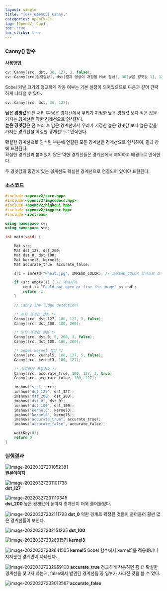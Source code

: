 ```yaml
---
layout: single
title: "[C++ OpenCV] Canny."
categories: OpenCV-C++
tag: [OpenCV, Cpp]
toc: true
toc_sticky: true
---
```

### Canny() 함수  
**사용방법**
```c++
cv::Canny(src, dst, 30, 127, 3, false);
cv::Canny(src[입력영상], dst[결과 영상이 저장될 Mat 형식], 30[낮은 경곗값 1], 127[높은 경곗값 2], 3[Sobel 커널크기], false[정교하게 작동여부]);
```
Sobel 커널 크기와 정교하게 작동 여부는 기본 설정이 되어있으므로 다음과 같이 간략하게 나타낼 수 있다.
```c++
cv::Canny(src, dst, 30, 127);
```
**낮은 경곗값**은 전 처리 후 남은 경계선에서 우리가 지정한 낮은 경곗값 보다 작은 값을 가지는 경계선은 약한 경계선으로 인식한다.  
**높은 경곗값**은 전 처리 후 남은 경계선에서 우리가 지정한 높은 경곗값 보다 높은 값을 가지는 경계선을 확실한 경계선으로 인식한다.

확실한 경계선으로 인식된 부분에 연결된 모든 경계선은 경계선으로 인식하여, 결과 창에 표현된다.  
확실한 경계선과 붙어있지 않은 약한 경계선들은 경계선에서 제외하고 배경으로 인식한다.

두 경곗값의 중간에 있는 경계선도 확실한 경계선으로 연결되어 있어야 표현된다.

### 소스코드  
```c++
#include <opencv2/core.hpp>
#include <opencv2/imgcodecs.hpp>
#include <opencv2/highgui.hpp>
#include <opencv2/imgproc.hpp>
#include <iostream>

using namespace cv;
using namespace std;

int main(void) {

	Mat src;
	Mat dst_127, dst_200;
	Mat dst_0, dst_100;
	Mat kernel3, kernel5;
	Mat accurate_true, accurate_false;

	src = imread("wheat.jpg", IMREAD_COLOR); // IMREAD_COLOR 형식으로 초기화

	if (src.empty()) { // 예외처리
		cout << "Could not open or fine the image" << endl;
		return -1;
	}

	// Canny 함수 (Edge detection)

	/* 높은 경곗값 설정 */
	Canny(src, dst_127, 100, 127, 3, false);
	Canny(src, dst_200, 100, 200);

	/* 낮은 경곗값 설정 */
	Canny(src, dst_0, 0, 200, 3, false);
	Canny(src, dst_100, 100, 200);

	/* Sobel kernel 설정 */
	Canny(src, kernel5, 100, 127, 5, false);
	Canny(src, kernel3, 100, 127);

	/* 정교하게 작동여부 */
	Canny(src, accurate_true, 100, 127, 3, true);
	Canny(src, accurate_false, 100, 127);

	imshow("src", src);
	imshow("dst_127", dst_127);
	imshow("dst_200", dst_200);
	imshow("dst_0", dst_0);
	imshow("dst_100", dst_100);
	imshow("kernel3", kernel3);
	imshow("kernel5", kernel5);
	imshow("accurate_true", accurate_true);
	imshow("accurate_false", accurate_false);

	waitKey(0);
	return 0;
}
```
### 실행결과

![image-20220327231052381](../../images/2022-03-27-Canny/image-20220327231052381.png)  
**원본이미지**

![image-20220327231101738](../../images/2022-03-27-Canny/image-20220327231101738.png)  
**dst_127**

![image-20220327231110345](../../images/2022-03-27-Canny/image-20220327231110345.png)  
**dst_200** 높은 경곗값이 높아져 경계선이 더욱 줄어들었다.

![image-20220327232111798](../../images/2022-03-27-Canny/image-20220327232111798.png)
**dst_0** 약한 경계로 확정된 것들이 줄어들어 훨씬 많은 경계선들이 보인다.

![image-20220327232151225](../../images/2022-03-27-Canny/image-20220327232151225.png)
**dst_100**

![image-20220327232631571](../../images/2022-03-27-Canny/image-20220327232631571.png)
**kernel3**

![image-20220327232641505](../../images/2022-03-27-Canny/image-20220327232641505.png)
**kernel5** Sobel 함수에서 kernel5를 적용했더니 지저분한 경계면이 나타난다.

![image-20220327232959108](../../images/2022-03-27-Canny/image-20220327232959108.png)
**accurate_true** 정교하게 작동하면 좀 더 확실한 경계선을 찾고자 하는지, false에서 발견된 경계선들 중 일부가 사라진 것을 볼 수 있다.  

![image-20220327233013587](../../images/2022-03-27-Canny/image-20220327233013587.png)
**accurate_false**